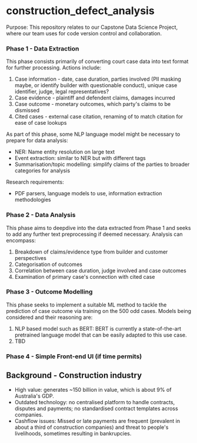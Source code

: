 # construction_defect_analysis

Purpose: This repository relates to our Capstone Data Science Project, where our team uses for code version control and collaboration.

### Phase 1 - Data Extraction
This phase consists primarily of converting court case data into text format for further processing. Actions include:
1. Case information - date, case duration, parties involved (PII masking maybe, or identify builder with questionable conduct), unique case identifier, judge, legal representatives?
2. Case evidence - plaintiff and defendent claims, damages incurred
3. Case outcome - monetary outcomes, which party's claims to be dismissed
4. Cited cases - external case citation, renaming of to match citation for ease of case lookups

As part of this phase, some NLP language model might be necessary to prepare for data analysis:
- NER: Name entity resolution on large text
- Event extraction: similar to NER but with different tags
- Summarisation/topic modelling: simplify claims of the parties to broader categories for analysis

Research requirements:
- PDF parsers, language models to use, information extraction methodologies

### Phase 2 - Data Analysis
This phase aims to deepdive into the data extracted from Phase 1 and seeks to add any further text preprocessing if deemed necessary. Analysis can encompass:
1. Breakdown of claims/evidence type from builder and customer perspectives
2. Categorisation of outcomes
3. Correlation between case duration, judge involved and case outcomes
4. Examination of primary case's connection with cited case

### Phase 3 - Outcome Modelling
This phase seeks to implement a suitable ML method to tackle the prediction of case outcome via training on the 500 odd cases. Models being considered and their reasoning are:
1. NLP based model such as BERT: BERT is currently a state-of-the-art pretrained language model that can be easily adapted to this use case.
2. TBD

### Phase 4 - Simple Front-end UI (if time permits)

## Background - Construction industry
- High value: generates ~150 billion in value, which is about 9% of Australia's GDP.
- Outdated technology: no centralised platform to handle contracts, disputes and payments; no standardised contract templates across companies.
- Cashflow issues: Missed or late payments are frequent (prevalent in about a third of construction companies) and threat to people's livelihoods, sometimes resulting in bankrupcies.
